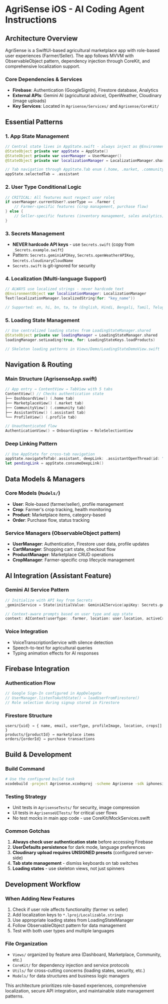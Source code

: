# AgriSense iOS - AI Coding Agent Instructions

## Architecture Overview

AgriSense is a SwiftUI-based agricultural marketplace app with role-based user experiences (Farmer/Seller). The app follows MVVM with ObservableObject pattern, dependency injection through CoreKit, and comprehensive localization support.

### Core Dependencies & Services
- **Firebase**: Authentication (GoogleSignIn), Firestore database, Analytics
- **External APIs**: Gemini AI (agricultural advice), OpenWeather, Cloudinary (image uploads)
- **Key Services**: Located in `Agrisense/Services/` and `Agrisense/CoreKit/`

## Essential Patterns

### 1. App State Management
```swift
// Central state lives in AppState.swift - always inject as @EnvironmentObject
@StateObject private var appState = AppState()
@StateObject private var userManager = UserManager()
@StateObject private var localizationManager = LocalizationManager.shared

// Tab navigation through AppState.Tab enum (.home, .market, .community, .assistant, .profile)
appState.selectedTab = .assistant
```

### 2. User Type Conditional Logic
```swift
// CRITICAL: All features must respect user roles
if userManager.currentUser?.userType == .farmer {
    // Farmer-specific features (crop management, purchase flow)
} else {
    // Seller-specific features (inventory management, sales analytics)
}
```

### 3. Secrets Management
- **NEVER hardcode API keys** - use `Secrets.swift` (copy from `_Secrets.example.swift`)
- Pattern: `Secrets.geminiAPIKey`, `Secrets.openWeatherAPIKey`, `Secrets.cloudinaryCloudName`
- `Secrets.swift` is git-ignored for security

### 4. Localization (Multi-language Support)
```swift
// ALWAYS use localized strings - never hardcode text
@EnvironmentObject var localizationManager: LocalizationManager
Text(localizationManager.localizedString(for: "key_name"))

// Supported: en, hi, bn, ta, te (English, Hindi, Bengali, Tamil, Telugu)
```

### 5. Loading State Management
```swift
// Use centralized loading states from LoadingStateManager.shared
@StateObject private var loadingManager = LoadingStateManager.shared
loadingManager.setLoading(true, for: LoadingStateKeys.loadProducts)

// Skeleton loading patterns in Views/Demo/LoadingStateDemoView.swift
```

## Navigation & Routing

### Main Structure (AgrisenseApp.swift)
```swift
// App entry → ContentView → TabView with 5 tabs
ContentView() // Checks authentication state
├── DashboardView() (.home tab)
├── MarketplaceView() (.market tab) 
├── CommunityView() (.community tab)
├── AssistantView() (.assistant tab)
└── ProfileView() (.profile tab)

// Unauthenticated flow
AuthenticationView() → OnboardingView → RoleSelectionView
```

### Deep Linking Pattern
```swift
// Use AppState for cross-tab navigation
appState.navigateToTab(.assistant, deepLink: .assistantOpenThread(id: "123"))
let pendingLink = appState.consumeDeepLink()
```

## Data Models & Managers

### Core Models (`Models/`)
- **User**: Role-based (farmer/seller), profile management
- **Crop**: Farmer's crop tracking, health monitoring
- **Product**: Marketplace items, category-based
- **Order**: Purchase flow, status tracking

### Service Managers (ObservableObject pattern)
- **UserManager**: Authentication, Firestore user data, profile updates
- **CartManager**: Shopping cart state, checkout flow
- **ProductManager**: Marketplace CRUD operations
- **CropManager**: Farmer-specific crop lifecycle management

## AI Integration (Assistant Feature)

### Gemini AI Service Pattern
```swift
// Initialize with API key from Secrets
_geminiService = State(initialValue: GeminiAIService(apiKey: Secrets.geminiAPIKey))

// Context-aware prompts based on user type and app state
context: AIContext(userType: .farmer, location: user.location, activeCrops: user.crops)
```

### Voice Integration
- VoiceTranscriptionService with silence detection
- Speech-to-text for agricultural queries
- Typing animation effects for AI responses

## Firebase Integration

### Authentication Flow
```swift
// Google Sign-In configured in AppDelegate
// UserManager.listenToAuthState() → loadUserFromFirestore()
// Role selection during signup stored in Firestore
```

### Firestore Structure
```
users/{uid} → { name, email, userType, profileImage, location, crops[] }
products/{productId} → marketplace items
orders/{orderId} → purchase transactions
```

## Build & Development

### Build Command
```bash
# Use the configured build task
xcodebuild -project Agrisense.xcodeproj -scheme Agrisense -sdk iphonesimulator -configuration Debug build
```

### Testing Strategy
- Unit tests in `AgrisenseTests/` for security, image compression
- UI tests in `AgrisenseUITests/` for critical user flows
- No test mocks in main app code - use CoreKit/MockServices.swift

### Common Gotchas
1. **Always check user authentication state** before accessing Firebase
2. **UserDefaults persistence** for dark mode, language preferences
3. **Cloudinary upload requires UNSIGNED presets** (configured server-side)
4. **Tab state management** - dismiss keyboards on tab switches
5. **Loading states** - use skeleton views, not just spinners

## Development Workflow

### When Adding New Features
1. Check if user role affects functionality (farmer vs seller)
2. Add localization keys to `*.lproj/Localizable.strings`
3. Use appropriate loading states from LoadingStateManager
4. Follow ObservableObject pattern for data management
5. Test with both user types and multiple languages

### File Organization
- `Views/` organized by feature area (Dashboard, Marketplace, Community, etc.)
- `CoreKit/` for dependency injection and service protocols
- `Utils/` for cross-cutting concerns (loading states, security, etc.)
- `Models/` for data structures and business logic managers

This architecture prioritizes role-based experiences, comprehensive localization, secure API integration, and maintainable state management patterns.